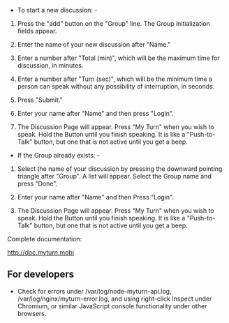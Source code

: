 - To start a new discussion: -

1. Press the "add" button on the "Group" line. The Group initialization fields appear.

2. Enter the name of your new discussion after "Name."

3. Enter a number after "Total (min)", which will be the maximum time for discussion, in minutes. 

4. Enter a number after "Turn (sec)", which will be the minimum time a person can speak without any possibility of interruption, in seconds.

5. Press "Submit."

6. Enter your name after "Name" and then press "Login". 

7. The Discussion Page will appear. Press "My Turn" when you wish to speak. Hold the Button until you finish speaking. It is like a "Push-to-Talk" button, but one that is not active until you get a beep.


- If the Group already exists: -

1. Select the name of your discussion by pressing the downward pointing triangle after "Group". A list will appear. Select the Group name and press “Done".

2. Enter your name after "Name" and then Press "Login". 

3. The Discussion Page will appear. Press "My Turn" when you wish to speak. Hold the Button until you finish speaking. It is like a "Push-to-Talk" button, but one that is not active until you get a beep.

Complete documentation: 

http://doc.myturn.mobi

## For developers

- Check for errors under /var/log/node-myturn-api.log, /var/log/nginx/myturn-error.log, and using right-click Inspect under Chromium, or similar JavaScript console functionality under other browsers.
